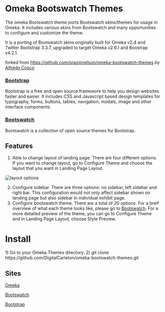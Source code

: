 Omeka Bootswatch Themes
=======================
The omeka Bootswatch theme ports Bootswatch skins/themes for usage in Omeka. It includes various skins from Bootswatch and many opportunities to configure and customize the theme.

It is a porting of Bootswatch skins originally built for Omeka v2.4 and Twitter Bootstrap 3.3.7, upgraded to target Omeka v2.6.1 and Boostrap v4.2.1.

forked from https://github.com/orazionelson/omeka-bootswatch-themes
by [Alfredo Cosco](http://www.nelsonweb.it)


### [Bootstrap](https://getbootstrap.com/)

Bootstrap is a free and open source framework to help you design websites faster and easier. It includes CSS and Javascript based design templates for typography, forms, buttons, tables, navigation, modals, image and other interface components.

### [Bootswatch](https://bootswatch.com/)

Bootswatch is a collection of open source themes for Bootstrap.

<h2>Features</h2>

1. Able to change layout of landing page. There are four different options. If you want to change layout, go to Configure Theme and choose the layout that you want in Landing Page Layout. 

![layout options](https://github.com/DigitalCarleton/omeka-bootswatch-themes/index-page/images/layout.png)

2. Configure sidebar. There are three options: no sidebar, left sidebar and right bar. This configuration would not only affect sidebar shown on landing page but also sidebar in individual exhibit page.
3. Configure bootswatch theme. There are a total of 20 options. For a breif overview of what each theme looks like, please go to [Bootswatch](https://bootswatch.com/). For a more detailed preview of the theme, you can go to Configure Theme and in Landing Page Layout, choose Style Preview. 

<h1>Install</h1>
1) Go to your Omeka Themes directory.
2) git clone https://github.com/DigitalCarleton/omeka-bootswatch-themes.git

<h2>Sites</h2>

[Omeka](https://omeka.org/)

[Bootswatch](https://bootswatch.com/)

[Bootstrap](https://getbootstrap.com/)
